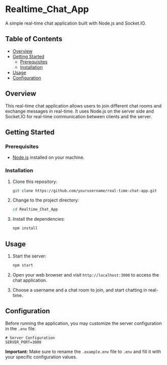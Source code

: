 # Realtime_Chat_App

A simple real-time chat application built with Node.js and Socket.IO.

## Table of Contents

- [Overview](#overview)
- [Getting Started](#getting-started)
  - [Prerequisites](#prerequisites)
  - [Installation](#installation)
- [Usage](#usage)
- [Configuration](#configuration)

## Overview

This real-time chat application allows users to join different chat rooms and exchange messages in real-time. It uses Node.js on the server side and Socket.IO for real-time communication between clients and the server.

## Getting Started

### Prerequisites

- [Node.js](https://nodejs.org/) installed on your machine.

### Installation

1. Clone this repository:

   ```bash
   git clone https://github.com/yourusername/real-time-chat-app.git
   ```

2. Change to the project directory:

   ```bash
   cd Realtime_Chat_App
   ```

3. Install the dependencies:

   ```bash
   npm install
   ```

## Usage

1. Start the server:

   ```bash
   npm start
   ```

2. Open your web browser and visit `http://localhost:3000` to access the chat application.

3. Choose a username and a chat room to join, and start chatting in real-time.

## Configuration

Before running the application, you may customize the server configuration in the `.env` file.

```plaintext
# Server Configuration
SERVER_PORT=3000
```

**Important:** Make sure to rename the `.example.env` file to `.env` and fill it with your specific configuration values.
